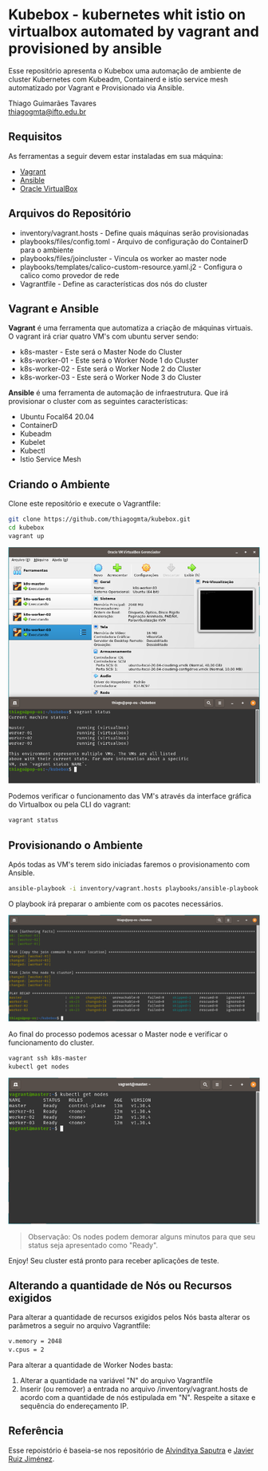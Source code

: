 # Kubebox - kubernetes whit istio on virtualbox automated by vagrant and provisioned by ansible

Esse repositório apresenta o Kubebox uma automação de ambiente de cluster Kubernetes com Kubeadm, Containerd e istio service mesh automatizado por Vagrant e Provisionado via Ansible.

Thiago Guimarães Tavares   
thiagogmta@ifto.edu.br

## Requisitos

As ferramentas a seguir devem estar instaladas em sua máquina:

- [Vagrant](https://developer.hashicorp.com/vagrant/downloads)
- [Ansible](https://docs.ansible.com/ansible/latest/installation_guide/installation_distros.html)
- [Oracle VirtualBox](https://www.virtualbox.org/wiki/Downloads)

## Arquivos do Repositório

- inventory/vagrant.hosts - Define quais máquinas serão provisionadas
- playbooks/files/config.toml - Arquivo de configuração do ContainerD para o ambiente
- playbooks/files/joincluster - Vincula os worker ao master node
- playbooks/templates/calico-custom-resource.yaml.j2 - Configura o calico como provedor de rede
- Vagrantfile - Define as características dos nós do cluster

## Vagrant e Ansible

**Vagrant** é uma ferramenta que automatiza a criação de máquinas virtuais. O vagrant irá criar quatro VM's com ubuntu server sendo:
- k8s-master - Este será o Master Node do Cluster
- k8s-worker-01 - Este será o Worker Node 1 do Cluster
- k8s-worker-02 - Este será o Worker Node 2 do Cluster
- k8s-worker-03 - Este será o Worker Node 3 do Cluster

**Ansible** é uma ferramenta de automação de infraestrutura. Que irá provisionar o cluster com as seguintes características:

- Ubuntu Focal64 20.04
- ContainerD
- Kubeadm
- Kubelet
- Kubectl
- Istio Service Mesh

## Criando o Ambiente

Clone este repositório e execute o Vagrantfile:

```bash
git clone https://github.com/thiagogmta/kubebox.git
cd kubebox
vagrant up
```

![Vagrant Up](/img/kubebox.png)

Podemos verificar o funcionamento das VM's através da interface gráfica do Virtualbox ou pela CLI do vagrant:

```bash
vagrant status
```

## Provisionando o Ambiente

Após todas as VM's terem sido iniciadas faremos o provisionamento com Ansible.

```bash
ansible-playbook -i inventory/vagrant.hosts playbooks/ansible-playbook.yaml
```

O playbook irá preparar o ambiente com os pacotes necessários.

![Vagrant Up](/img/ansible.png)

Ao final do processo podemos acessar o Master node e verificar o funcionamento do cluster.

```bash
vagrant ssh k8s-master
kubectl get nodes
```

![Vagrant Up](/img/nodes.png)

> Observação: Os nodes podem demorar alguns minutos para que seu status seja apresentado como "Ready".

Enjoy! Seu cluster está pronto para receber aplicações de teste.

## Alterando a quantidade de Nós ou Recursos exigidos

Para alterar a quantidade de recursos exigidos pelos Nós basta alterar os parâmetros a seguir no arquivo Vagrantfile:

```bash
v.memory = 2048
v.cpus = 2
```

Para alterar a quantidade de Worker Nodes basta:
1. Alterar a quantidade na variável "N" do arquivo Vagrantfile
2. Inserir (ou remover) a entrada no arquivo /inventory/vagrant.hosts de acordo com a quantidade de nós estipulada em "N". Respeite a sitaxe e sequência do endereçamento IP.

## Referência

Esse repoistório é baseia-se nos repositório de [Alvinditya Saputra](https://github.com/piinalpin/home-lab-provisioning) e [Javier Ruiz Jiménez](https://github.com/itwonderlab/ansible-vbox-vagrant-kubernetes/tree/master).